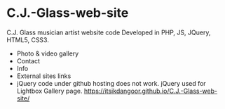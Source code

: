 # C.J.-Glass-web-site
C.J. Glass musician artist website code
Developed in PHP, JS, JQuery, HTML5, CSS3.

- Photo & video gallery
- Contact
- Info
- External sites links
- jQuery code under github hosting does not work.
  jQuery used for Lightbox Gallery page.
  https://itsikdangoor.github.io/C.J.-Glass-web-site/
